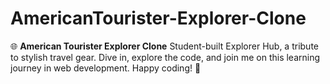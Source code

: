 # AmericanTourister-Explorer-Clone
🌐 **American Tourister Explorer Clone**
Student-built Explorer Hub, a tribute to stylish travel gear. Dive in, explore the code, and join me on this learning journey in web development. Happy coding! 🚀
